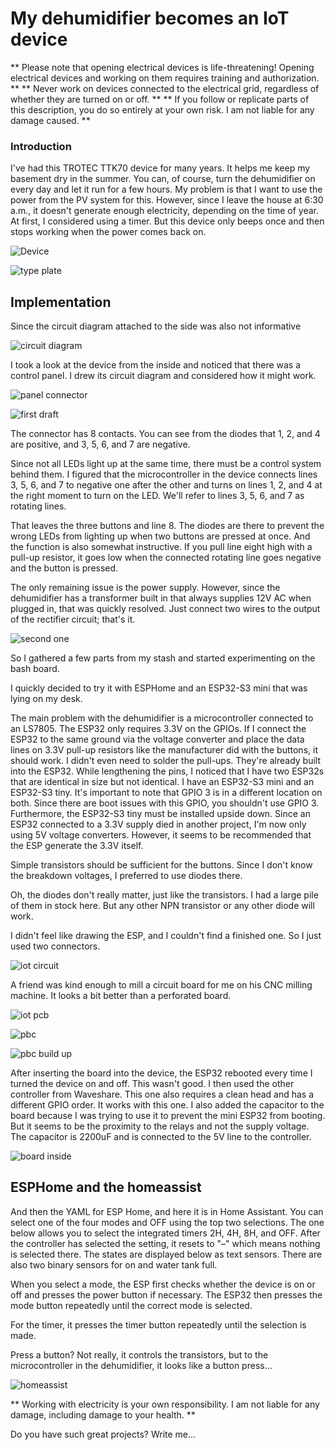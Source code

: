 # My dehumidifier becomes an IoT device

** Please note that opening electrical devices is life-threatening! Opening electrical devices and working on them requires training and authorization. **
** Never work on devices connected to the electrical grid, regardless of whether they are turned on or off. **
** If you follow or replicate parts of this description, you do so entirely at your own risk. I am not liable for any damage caused. **

### Introduction

I've had this TROTEC TTK70 device for many years. It helps me keep my basement dry in the summer.
You can, of course, turn the dehumidifier on every day and let it run for a few hours.
My problem is that I want to use the power from the PV system for this. However, since I leave the house at 6:30 a.m., it doesn't generate enough electricity, depending on the time of year.
At first, I considered using a timer. But this device only beeps once and then stops working when the power comes back on.

![Device](pic/picture.jpg)

![type plate](pic/type_plate.jpg)

## Implementation

Since the circuit diagram attached to the side was also not informative

![circuit diagram](pic/circuit_diagram.jpeg)


I took a look at the device from the inside and noticed that there was a control panel. I drew its circuit diagram and considered how it might work.

![panel connector](pic/panel_conecctor.jpg)

![first draft](pic/first_draft.jpg)

The connector has 8 contacts. You can see from the diodes that 1, 2, and 4 are positive, and 3, 5, 6, and 7 are negative.

Since not all LEDs light up at the same time, there must be a control system behind them. I figured that the microcontroller in the device connects lines 3, 5, 6, and 7 to negative one after the other and turns on lines 1, 2, and 4 at the right moment to turn on the LED. We'll refer to lines 3, 5, 6, and 7 as rotating lines.

That leaves the three buttons and line 8. The diodes are there to prevent the wrong LEDs from lighting up when two buttons are pressed at once. And the function is also somewhat instructive. If you pull line eight high with a pull-up resistor, it goes low when the connected rotating line goes negative and the button is pressed.

The only remaining issue is the power supply. However, since the dehumidifier has a transformer built in that always supplies 12V AC when plugged in, that was quickly resolved. Just connect two wires to the output of the rectifier circuit; that's it.

![second one](KICad/dehumidifier_panel/export/dehumidifier_panel.svg)

So I gathered a few parts from my stash and started experimenting on the bash board.

I quickly decided to try it with ESPHome and an ESP32-S3 mini that was lying on my desk.

The main problem with the dehumidifier is a microcontroller connected to an LS7805. The ESP32 only requires 3.3V on the GPIOs. If I connect the ESP32 to the same ground via the voltage converter and place the data lines on 3.3V pull-up resistors like the manufacturer did with the buttons, it should work. I didn't even need to solder the pull-ups. They're already built into the ESP32. While lengthening the pins, I noticed that I have two ESP32s that are identical in size but not identical. I have an ESP32-S3 mini and an ESP32-S3 tiny. It's important to note that GPIO 3 is in a different location on both. Since there are boot issues with this GPIO, you shouldn't use GPIO 3. Furthermore, the ESP32-S3 tiny must be installed upside down. Since an ESP32 connected to a 3.3V supply died in another project, I'm now only using 5V voltage converters. However, it seems to be recommended that the ESP generate the 3.3V itself.

Simple transistors should be sufficient for the buttons. Since I don't know the breakdown voltages, I preferred to use diodes there.

Oh, the diodes don't really matter, just like the transistors. I had a large pile of them in stock here. But any other NPN transistor or any other diode will work.

I didn't feel like drawing the ESP, and I couldn't find a finished one. So I just used two connectors.

![iot circuit](KICad/dehumidifier/export/dehumidifier.svg)

A friend was kind enough to mill a circuit board for me on his CNC milling machine. It looks a bit better than a perforated board.

![iot pcb](KICad/dehumidifier/export/dehumidifier-B_Cu.svg)

![pbc](pic/pbc.jpeg)

![pbc build up](pic/pbc_build.jpeg)

After inserting the board into the device, the ESP32 rebooted every time I turned the device on and off. This wasn't good. I then used the other controller from Waveshare. This one also requires a clean head and has a different GPIO order. It works with this one. I also added the capacitor to the board because I was trying to use it to prevent the mini ESP32 from booting. But it seems to be the proximity to the relays and not the supply voltage. The capacitor is 2200uF and is connected to the 5V line to the controller.

![board inside](pic/board_inside.jpeg)

## ESPHome and the homeassist

And then the YAML for ESP Home, and here it is in Home Assistant. You can select one of the four modes and OFF using the top two selections. The one below allows you to select the integrated timers 2H, 4H, 8H, and OFF. After the controller has selected the setting, it resets to "–" which means nothing is selected there. The states are displayed below as text sensors. There are also two binary sensors for on and water tank full.

When you select a mode, the ESP first checks whether the device is on or off and presses the power button if necessary. The ESP32 then presses the mode button repeatedly until the correct mode is selected.

For the timer, it presses the timer button repeatedly until the selection is made.

Press a button? Not really, it controls the transistors, but to the microcontroller in the dehumidifier, it looks like a button press...

![homeassist](pic/homeassist.PNG)

** Working with electricity is your own responsibility. I am not liable for any damage, including damage to your health. **

Do you have such great projects? Write me...

